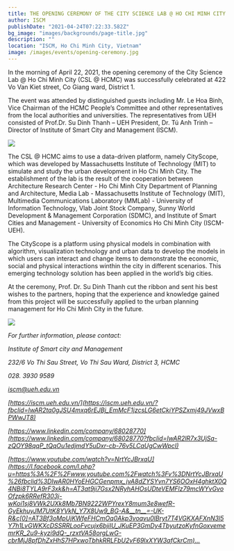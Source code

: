 ```yaml
---
title: THE OPENING CEREMONY OF THE CITY SCIENCE LAB @ HO CHI MINH CITY
author: ISCM
publishDate: "2021-04-24T07:22:33.582Z"
bg_image: "images/backgrounds/page-title.jpg"
description: "" 
location: "ISCM, Ho Chi Minh City, Vietnam"
image: /images/events/opening-ceremony.jpg
---
```

<!--StartFragment-->

In the morning of April 22, 2021, the opening ceremony of the City Science Lab @ Ho Chi Minh City (CSL @ HCMC) was successfully celebrated at 422 Vo Van Kiet street, Co Giang ward, District 1.

The event was attended by distinguished guests including Mr. Le Hoa Binh, Vice Chairman of the HCMC People’s Committee and other representatives from the local authorities and universities. The representatives from UEH consisted of Prof.Dr. Su Dinh Thanh – UEH President, Dr. Tú Anh Trinh – Director of Institute of Smart City and Management (ISCM).

![](/images/174254022_285309899807582_3901837534829343775_n.jpg)

The CSL @ HCMC aims to use a data-driven platform, namely CityScope, which was developed by Massachusetts Institute of Technology (MIT) to simulate and study the urban development in Ho Chi Minh City. The establishment of the lab is the result of the cooperation between Architecture Research Center - Ho Chi Minh City Department of Planning and Architecture, Media Lab - Massachusetts Institute of Technology (MIT), Multimedia Communications Laboratory (MMLab) - University of Information Technology, Vlab Joint Stock Company, Sunny World Development & Management Corporation (SDMC), and Institute of Smart Cities and Management - University of Economics Ho Chi Minh City (ISCM-UEH).

The CityScope is a platform using physical models in combination with algorithm, visualization technology and urban data to develop the models in which users can interact and change items to demonstrate the economic, social and physical interactions winthin the city in different scenarios. This emerging technology solution has been applied in the world’s big cities.

At the ceremony, Prof. Dr. Su Dinh Thanh cut the ribbon and sent his best wishes to the partners, hoping that the experience and knowledge gained from this project will be successfully applied to the urban planning management for Ho Chi Minh City in the future.

![](/images/177584907_285309736474265_2136242009831476149_n.jpg)

*For further information, please contact:*

*Institute of Smart city and Management*

*232/6 Vo Thi Sau Street, Vo Thi Sau Ward, District 3, HCMC*

*028. 3930 9589*

*iscm@ueh.edu.vn*

*[https://iscm.ueh.edu.vn/](https://iscm.ueh.edu.vn/?fbclid=IwAR2ta0gJSU4mxq6rEJBj_EmMcF1jzcsLG6etCkiYPSZxmj49JVwxBPWwJT8)*

*[https://www.linkedin.com/company/68028770](https://www.linkedin.com/company/68028770?fbclid=IwAR2lR7x3UjSa-zQOY98qqP_tQqOu1edjmdY5uDxr-cb-76v5LCaUgCwWpcI)*

*[https://www.youtube.com/watch?v=NrtYcJBrxaU](https://l.facebook.com/l.php?u=https%3A%2F%2Fwww.youtube.com%2Fwatch%3Fv%3DNrtYcJBrxaU%26fbclid%3DIwAR0HYoEHGCGenpmx_jvA8dZYSYvn7YS6OOxH4ghktX0Q4NBi8TYLA9rF3xk&h=AT3at9ji7Gsx2NRyhAHOsUDteVEMFlz79mcWYvGvoOfzpk6RRefR303j-wKoi1sj8VWk2UXk8Mb7BN9222WPYrexY8mum3e8wefR-GyEkhuyJM7UtK8YVkN_Y7X8Uw9_BG-A&__tn__=-UK-R&c[0]=AT3Bf3oMpUjKWfeFHCmOq0Akp3voqvu0lBryt7T4VGKXAFXnN3l5Y7h1LvGWKXcDSSRRLooFvcujx6bjiIU_JKuEP3GmDy4TbyutzoKyfnGoxvememrKR_2u9-kyzi9dQ-_rzxtVA58orgLwG-cbrMjJ8pfDhZxHhS7HPxwoTbhkRRLFbU2vF69lxXYW3afCkrCm)…*

<!--EndFragment-->